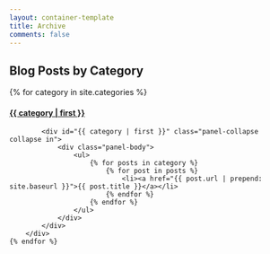 ```yaml
---
layout: container-template
title: Archive
comments: false
---
```


## Blog Posts by Category

<div class="panel-group" id="accordion">
    {% for category in site.categories %}
        <div class="panel panel-default">
            <div class="panel-heading">
                <h4 class="panel-title">
                    <a data-toggle="collapse" data-parent="#accordion" name="{{ category | first }}" href="#{{ category | first }}">
                        {{ category | first }}
                    </a>
                </h4>
            </div>
            
            <div id="{{ category | first }}" class="panel-collapse collapse in">
                <div class="panel-body">
                    <ul>
                        {% for posts in category %}
                            {% for post in posts %}
                                <li><a href="{{ post.url | prepend: site.baseurl }}">{{ post.title }}</a></li>
                            {% endfor %}
                        {% endfor %}
                    </ul>
                </div>
            </div>
        </div>
    {% endfor %}
</div>

